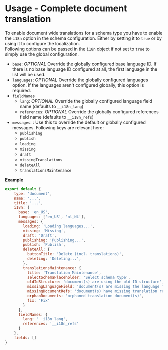 # Usage - Complete document translation
To enable document wide translations for a schema type you have to enable the `i18n` option in the schema configuration. Either by setting it to `true` or by using it to configure the localization.  
Following options can be passed in the `i18n` object if not set to `true` to simply use the global configuration.  
* `base`: *OPTIONAL* Override the globally configured base language ID. If there is no base language ID configured at all, the first language in the list will be used.
* `languages`: *OPTIONAL* Override the globally configured languages option. If the languages aren't configured globally, this option is required.
* `fieldNames`
  * `lang`: *OPTIONAL* Override the globally configured language field name (defaults to `__i18n_lang`)
  * `references`: *OPTIONAL* Override the globally configured references field name (defaults to `__i18n_refs`)
* `messages`: : Use this to override the default or globally configured messages. Following keys are relevant here:  
  * `publishing`
  * `publish`
  * `loading`
  * `missing`
  * `draft`
  * `missingTranslations`
  * `deleteAll`
  * `translationsMaintenance`

**Example**
```javascript
export default {
    type: 'document',
    name: '...',
    title: '...',
    i18n: {
      base: 'en_US',
      languages: ['en_US', 'nl_NL'],
      messages: {
        loading: 'Loading languages...',
        missing: 'Missing',
        draft: 'Draft',
        publishing: 'Publishing...',
        publish: 'Publish',
        deleteAll: {
          buttonTitle: 'Delete (incl. translations)',
          deleting: 'Deleting...',
        },
        translationsMaintenance: {
          title: 'Translation Maintenance',
          selectSchemaPlaceholder: 'Select schema type',
          oldIdStructure: 'document(s) are using the old ID structure',
          missingLanguageField: 'document(s) are missing the language field',
          missingDocumentRefs: 'document(s) have missing translation references',
          orphanDocuments: 'orphaned translation document(s)',
          fix: 'Fix'
        }
      },
      fieldNames: {
        lang: '__i18n_lang',
        references: '__i18n_refs'
      }
    },
    fields: []
}
```
